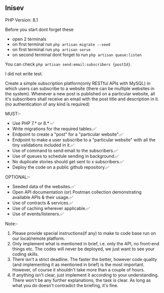 ## Inisev

PHP Version: 8.1

Before you start dont forget these 
- open 2 terminals
- on first terminal run `php artisan migrate --seed`
- on first terminal run `php artisan serve`
- on second terminal dont forget to run `php artisan queue:listen`

You can check `php artisan send:email:subscribers {postId}`.

I did not write test.


Create a simple subscription platform(only RESTful APIs with MySQL) in which users can subscribe to a website (there can be multiple websites in the system). Whenever a new post is published on a particular website, all it's subscribers shall receive an email with the post title and description in it. (no authentication of any kind is required)

MUST:-
- Use PHP 7.* or 8.* ✅
- Write migrations for the required tables.✅
- Endpoint to create a "post" for a "particular website".✅
- Endpoint to make a user subscribe to a "particular website" with all the tiny validations included in it.✅
- Use of command to send email to the subscribers.✅
- Use of queues to schedule sending in background.✅
- No duplicate stories should get sent to x subscribers.✅
- Deploy the code on a public github repository.✅

OPTIONAL:-
- Seeded data of the websites.✅
- Open API documentation (or) Postman collection demonstrating available APIs & their usage.✅
- Use of contracts & services.✅
- Use of caching wherever applicable.✅
- Use of events/listeners.✅

Note:-
1. Please provide special instructions(if any) to make to code base run on our local/remote platform.
2. Only implement what is mentioned in brief, i.e. only the API, no front-end things etc. The codes will never be deployed, we just want to see your coding skills.
3. There isn't a strict deadline. The faster the better, however code quality (and implementing it as mentioned in brief) is the most important. However, of course it shouldn't take more than a couple of hours.
4. If anything isn't clear, just implement it according to your understanding. There won't be any further explanations, the task is clear. As long as what you do doesn't contradict the briefing, it's fine. 

